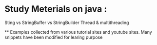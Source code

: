 # Study Meterials on java :
  Sting vs StringBuffer vs StringBuilder
  Thread & multithreading
  
** Examples collected from various tutorial sites and youtube sites.
   Many snippets have been modified for learing purpose
